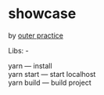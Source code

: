 # showcase
by [outer practice](http://outerpractice.com)

Libs: -

yarn — install  
yarn start — start localhost  
yarn build — build project  
